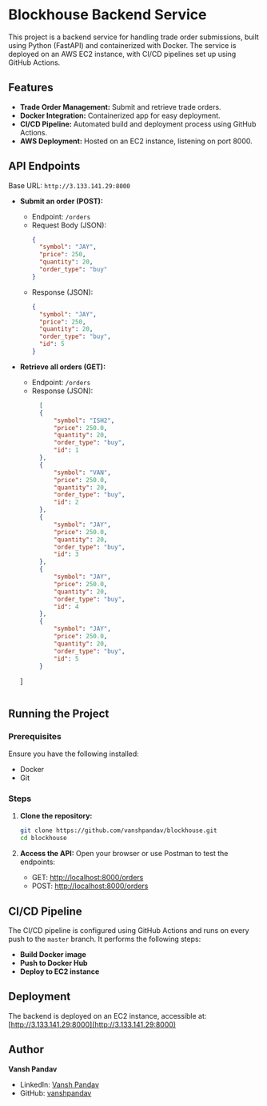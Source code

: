 
# Blockhouse Backend Service

This project is a backend service for handling trade order submissions, built using Python (FastAPI) and containerized with Docker. The service is deployed on an AWS EC2 instance, with CI/CD pipelines set up using GitHub Actions.

## Features

- **Trade Order Management:** Submit and retrieve trade orders.
- **Docker Integration:** Containerized app for easy deployment.
- **CI/CD Pipeline:** Automated build and deployment process using GitHub Actions.
- **AWS Deployment:** Hosted on an EC2 instance, listening on port 8000.

## API Endpoints

Base URL: `http://3.133.141.29:8000`

- **Submit an order (POST):**
  - Endpoint: `/orders`
  - Request Body (JSON):
    ```json
    {
      "symbol": "JAY",
      "price": 250,
      "quantity": 20,
      "order_type": "buy"
    }
    ```
  - Response (JSON):
    ```json
    {
      "symbol": "JAY",
      "price": 250,
      "quantity": 20,
      "order_type": "buy",
      "id": 5
    }
    ```

- **Retrieve all orders (GET):**
  - Endpoint: `/orders`
  - Response (JSON):
    ```json
      [
      {
          "symbol": "ISH2",
          "price": 250.0,
          "quantity": 20,
          "order_type": "buy",
          "id": 1
      },
      {
          "symbol": "VAN",
          "price": 250.0,
          "quantity": 20,
          "order_type": "buy",
          "id": 2
      },
      {
          "symbol": "JAY",
          "price": 250.0,
          "quantity": 20,
          "order_type": "buy",
          "id": 3
      },
      {
          "symbol": "JAY",
          "price": 250.0,
          "quantity": 20,
          "order_type": "buy",
          "id": 4
      },
      {
          "symbol": "JAY",
          "price": 250.0,
          "quantity": 20,
          "order_type": "buy",
          "id": 5
      }
  ]
    ```

## Running the Project

### Prerequisites

Ensure you have the following installed:
- Docker
- Git

### Steps

1. **Clone the repository:**
   ```bash
   git clone https://github.com/vanshpandav/blockhouse.git
   cd blockhouse
   ```

2. **Access the API:**
   Open your browser or use Postman to test the endpoints:
   - GET: [http://localhost:8000/orders](http://localhost:8000/orders)
   - POST: [http://localhost:8000/orders](http://localhost:8000/orders)

## CI/CD Pipeline

The CI/CD pipeline is configured using GitHub Actions and runs on every push to the `master` branch. It performs the following steps:
- **Build Docker image**
- **Push to Docker Hub**
- **Deploy to EC2 instance**

## Deployment

The backend is deployed on an EC2 instance, accessible at:
[http://3.133.141.29:8000](http://3.133.141.29:8000)


## Author

**Vansh Pandav**  
- LinkedIn: [Vansh Pandav](https://www.linkedin.com/in/vansh-pandav-aab281141)  
- GitHub: [vanshpandav](https://github.com/vanshpandav)
